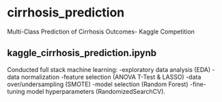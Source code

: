 # cirrhosis_prediction
Multi-Class Prediction of Cirrhosis Outcomes- Kaggle Competition

## kaggle_cirrhosis_prediction.ipynb
Conducted full stack machine learning: 
  -exploratory data analysis (EDA)
  -data normalization
  -feature selection (ANOVA T-Test & LASSO)
  -data over/undersampling (SMOTE)
  -model selection (Random Forest)
  -fine-tuning model hyperparameters (RandomizedSearchCV).
